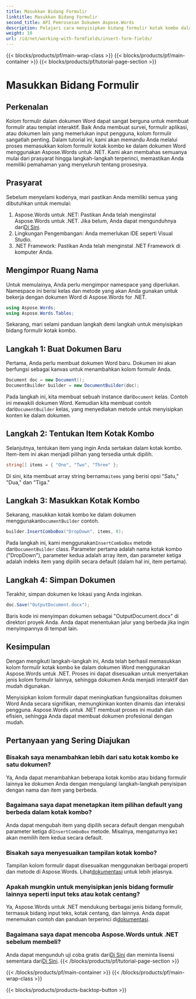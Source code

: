 ```yaml
---
title: Masukkan Bidang Formulir
linktitle: Masukkan Bidang Formulir
second_title: API Pemrosesan Dokumen Aspose.Words
description: Pelajari cara menyisipkan bidang formulir kotak kombo dalam dokumen Word menggunakan Aspose.Words untuk .NET dengan panduan langkah demi langkah terperinci kami.
weight: 10
url: /id/net/working-with-formfields/insert-form-fields/
---
```


{{< blocks/products/pf/main-wrap-class >}}
{{< blocks/products/pf/main-container >}}
{{< blocks/products/pf/tutorial-page-section >}}

# Masukkan Bidang Formulir

## Perkenalan

Kolom formulir dalam dokumen Word dapat sangat berguna untuk membuat formulir atau templat interaktif. Baik Anda membuat survei, formulir aplikasi, atau dokumen lain yang memerlukan input pengguna, kolom formulir sangatlah penting. Dalam tutorial ini, kami akan memandu Anda melalui proses memasukkan kolom formulir kotak kombo ke dalam dokumen Word menggunakan Aspose.Words untuk .NET. Kami akan membahas semuanya mulai dari prasyarat hingga langkah-langkah terperinci, memastikan Anda memiliki pemahaman yang menyeluruh tentang prosesnya.

## Prasyarat

Sebelum menyelami kodenya, mari pastikan Anda memiliki semua yang dibutuhkan untuk memulai:

1.  Aspose.Words untuk .NET: Pastikan Anda telah menginstal Aspose.Words untuk .NET. Jika belum, Anda dapat mengunduhnya dari[Di Sini](https://releases.aspose.com/words/net/).
2. Lingkungan Pengembangan: Anda memerlukan IDE seperti Visual Studio.
3. .NET Framework: Pastikan Anda telah menginstal .NET Framework di komputer Anda.

## Mengimpor Ruang Nama

Untuk memulainya, Anda perlu mengimpor namespace yang diperlukan. Namespace ini berisi kelas dan metode yang akan Anda gunakan untuk bekerja dengan dokumen Word di Aspose.Words for .NET.

```csharp
using Aspose.Words;
using Aspose.Words.Tables;
```

Sekarang, mari selami panduan langkah demi langkah untuk menyisipkan bidang formulir kotak kombo.

## Langkah 1: Buat Dokumen Baru

Pertama, Anda perlu membuat dokumen Word baru. Dokumen ini akan berfungsi sebagai kanvas untuk menambahkan kolom formulir Anda.


```csharp
Document doc = new Document();
DocumentBuilder builder = new DocumentBuilder(doc);
```

 Pada langkah ini, kita membuat sebuah instance dari`Document` kelas. Contoh ini mewakili dokumen Word. Kemudian kita membuat contoh dari`DocumentBuilder` kelas, yang menyediakan metode untuk menyisipkan konten ke dalam dokumen.

## Langkah 2: Tentukan Item Kotak Kombo

Selanjutnya, tentukan item yang ingin Anda sertakan dalam kotak kombo. Item-item ini akan menjadi pilihan yang tersedia untuk dipilih.

```csharp
string[] items = { "One", "Two", "Three" };
```

 Di sini, kita membuat array string bernama`items` yang berisi opsi "Satu," "Dua," dan "Tiga."

## Langkah 3: Masukkan Kotak Kombo

 Sekarang, masukkan kotak kombo ke dalam dokumen menggunakan`DocumentBuilder` contoh.

```csharp
builder.InsertComboBox("DropDown", items, 0);
```

 Pada langkah ini, kami menggunakan`InsertComboBox` metode dari`DocumentBuilder` class. Parameter pertama adalah nama kotak kombo ("DropDown"), parameter kedua adalah array item, dan parameter ketiga adalah indeks item yang dipilih secara default (dalam hal ini, item pertama).

## Langkah 4: Simpan Dokumen

Terakhir, simpan dokumen ke lokasi yang Anda inginkan.

```csharp
doc.Save("OutputDocument.docx");
```

Baris kode ini menyimpan dokumen sebagai "OutputDocument.docx" di direktori proyek Anda. Anda dapat menentukan jalur yang berbeda jika ingin menyimpannya di tempat lain.

## Kesimpulan

Dengan mengikuti langkah-langkah ini, Anda telah berhasil memasukkan kolom formulir kotak kombo ke dalam dokumen Word menggunakan Aspose.Words untuk .NET. Proses ini dapat disesuaikan untuk menyertakan jenis kolom formulir lainnya, sehingga dokumen Anda menjadi interaktif dan mudah digunakan.

Menyisipkan kolom formulir dapat meningkatkan fungsionalitas dokumen Word Anda secara signifikan, memungkinkan konten dinamis dan interaksi pengguna. Aspose.Words untuk .NET membuat proses ini mudah dan efisien, sehingga Anda dapat membuat dokumen profesional dengan mudah.

## Pertanyaan yang Sering Diajukan

### Bisakah saya menambahkan lebih dari satu kotak kombo ke satu dokumen?

Ya, Anda dapat menambahkan beberapa kotak kombo atau bidang formulir lainnya ke dokumen Anda dengan mengulangi langkah-langkah penyisipan dengan nama dan item yang berbeda.

### Bagaimana saya dapat menetapkan item pilihan default yang berbeda dalam kotak kombo?

Anda dapat mengubah item yang dipilih secara default dengan mengubah parameter ketiga di`InsertComboBox` metode. Misalnya, mengaturnya ke`1` akan memilih item kedua secara default.

### Bisakah saya menyesuaikan tampilan kotak kombo?

 Tampilan kolom formulir dapat disesuaikan menggunakan berbagai properti dan metode di Aspose.Words. Lihat[dokumentasi](https://reference.aspose.com/words/net/) untuk lebih jelasnya.

### Apakah mungkin untuk menyisipkan jenis bidang formulir lainnya seperti input teks atau kotak centang?

 Ya, Aspose.Words untuk .NET mendukung berbagai jenis bidang formulir, termasuk bidang input teks, kotak centang, dan lainnya. Anda dapat menemukan contoh dan panduan terperinci di[dokumentasi](https://reference.aspose.com/words/net/).

### Bagaimana saya dapat mencoba Aspose.Words untuk .NET sebelum membeli?

 Anda dapat mengunduh uji coba gratis dari[Di Sini](https://releases.aspose.com/) dan meminta lisensi sementara dari[Di Sini](https://purchase.aspose.com/temporary-license/).
{{< /blocks/products/pf/tutorial-page-section >}}

{{< /blocks/products/pf/main-container >}}
{{< /blocks/products/pf/main-wrap-class >}}

{{< blocks/products/products-backtop-button >}}

